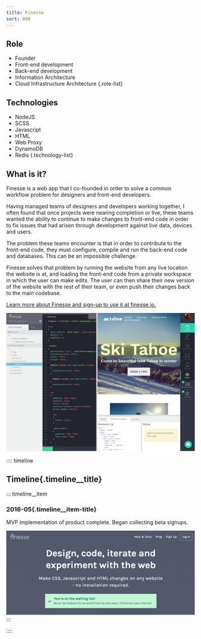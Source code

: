 ```yaml
---
title: Finesse
sort: 090
---
```


## Role
- Founder
- Front-end development
- Back-end development
- Information Architecture
- Cloud Infrastructure Architecture
{.role-list}

## Technologies
- NodeJS
- SCSS
- Javascript
- HTML
- Web Proxy
- DynamoDB
- Redis
{.technology-list}

## What is it?
Finesse is a web app that I co-founded in order to solve a common workflow problem for designers and front-end developers.

Having managed teams of designers and developers working together, I often found that once projects were nearing completion or live, these teams wanted the ability to continue to make changes to front-end code in order to fix issues that had arisen through development against live data, devices and users.

The problem these teams encounter is that in order to contribute to the front-end code, they must configure, compile and run the back-end code and databases. This can be an impossible challenge.

Finesse solves that problem by running the website from any live location the website is at, and loading the front-end code from a private workspace in which the user can make edits. The user can then share their new version of the website with the rest of their team, or even push their changes back to the main codebase.

[Learn more about Finesse and sign-up to use it at finesse.io.](finesse.io)

<img class="content-image --screenshot" src="./workspace-preview.png" alt="finesse.io screenshot" />

:::: timeline
## Timeline{.timeline__title}

::: timeline__item
### 2016-05{.timeline__item-title}
MVP implementation of product complete. Began collecting beta signups.

<img class="timeline__item-image --screenshot" src="./timeline-signup.png" alt="finesse.io signup screenshot" />
:::

::::
